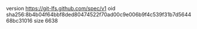 version https://git-lfs.github.com/spec/v1
oid sha256:8b4b04f64bbf8ded80474522f70ad00c9e006b9f4c539f31b7d564468bc31016
size 6638
